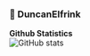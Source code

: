### 💼 DuncanElfrink

**Github Statistics** <br>
![GitHub stats](https://github-readme-stats.vercel.app/api?username=DuncanElfrink&count_private=true)
<!--
**DuncanElfrink/DuncanElfrink** is a ✨ _special_ ✨ repository because its `README.md` (this file) appears on your GitHub profile.

Here are some ideas to get you started:

- 🔭 I’m currently working on ...
- 🌱 I’m currently learning ...
- 👯 I’m looking to collaborate on ...
- 🤔 I’m looking for help with ...
- 💬 Ask me about ...
- 📫 How to reach me: ...
- 😄 Pronouns: ...
- ⚡ Fun fact: ...
-->
